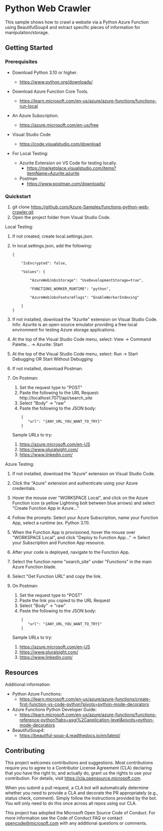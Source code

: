 # Python Web Crawler
This sample shows how to crawl a website via a Python Azure Function using BeautifulSoup4 and extract specific pieces of information for manipulation/storage.

## Getting Started

### Prerequisites
- Download Python 3.10 or higher.
    - https://www.python.org/downloads/
- Download Azure Function Core Tools.
    - https://learn.microsoft.com/en-us/azure/azure-functions/functions-run-local
- An Azure Subscription.
    - https://azure.microsoft.com/en-us/free
- Visual Studio Code
    - https://code.visualstudio.com/download

- For Local Testing:
    - Azurite Extension on VS Code for testing locally.
        - https://marketplace.visualstudio.com/items?itemName=Azurite.azurite
    - Postman
        - https://www.postman.com/downloads/


### Quickstart
1. git clone https://github.com/Azure-Samples/functions-python-web-crawler.git
2. Open the project folder from Visual Studio Code.

Local Testing:
1. If not created, create local.settings.json.
2. In local.settings.json, add the following:
    
    ```
    {

        "IsEncrypted": false,
        
        "Values": {  
        
            "AzureWebJobsStorage": "UseDevelopmentStorage=true",
        
            "FUNCTIONS_WORKER_RUNTIME": "python",
        
            "AzureWebJobsFeatureFlags": "EnableWorkerIndexing"
        
        }
    }
    ```

3. If not installed, download the "Azurite" extension on Visual Studio Code.
  Info: Azurite is an open-source emulator providing a free local environment for testing Azure storage applications.
4. At the top of the Visual Studio Code menu, select:
  View -> Command Palette... -> Azurite: Start
5. At the top of the Visual Studio Code menu, select:
    Run -> Start Debugging OR Start Without Debugging
6. If not installed, download Postman.
7. On Postman:
    1. Set the request type to "POST"
    2. Paste the following to the URL Request: http://localhost:7071/api/search_site
    3. Select "Body" -> "raw"
    4. Paste the following to the JSON body:

    ```    
        {
           "url": "{ANY_URL_YOU_WANT_TO_TRY}"
        }
    ```
    
    Sample URLs to try:
    1.  https://azure.microsoft.com/en-US
    2.  https://www.pluralsight.com/
    3.  https://www.linkedin.com/

Azure Testing:
1. If not installed, download the "Azure" extension on Visual Studio Code.
2. Click the "Azure" extension and authenticate using your Azure credentials.
3. Hover the mouse over "WORKSPACE Local", and click on the Azure Function icon (a yellow Lightning bolt between blue arrows) and select "Create Function App in Azure..."
4. Follow the prompts: Select your Azure Subscription, name your Function App, select a runtime (ex. Python 3.11).
5. When the Function App is provisioned, hover the mouse over "WORKSPACE Local", and click "Deploy to Function App..." -> Select your Subscription and Function App resource.
6. After your code is deployed, navigate to the Function App.
7. Select the function name "search_site" under "Functions" in the main Azure Function blade.
8. Select "Get Function URL" and copy the link.
9. On Postman:
    1. Set the request type to "POST"
    2. Paste the link you copied to the URL Request
    3. Select "Body" -> "raw"
    4. Paste the following to the JSON body:
        
    ```
        {
           "url": "{ANY_URL_YOU_WANT_TO_TRY}"
        }
    ```

    Sample URLs to try:
    1.  https://azure.microsoft.com/en-US
    2.  https://www.pluralsight.com/
    3.  https://www.linkedin.com/


## Resources

Additional information:

- Python Azure Functions:
    - https://learn.microsoft.com/en-us/azure/azure-functions/create-first-function-vs-code-python?pivots=python-mode-decorators
- Azure Functions Python Developer Guide:
    - https://learn.microsoft.com/en-us/azure/azure-functions/functions-reference-python?tabs=asgi%2Capplication-level&pivots=python-mode-decorators
- BeautifulSoup4:
    - https://beautiful-soup-4.readthedocs.io/en/latest/

## Contributing
This project welcomes contributions and suggestions. Most contributions require you to agree to a Contributor License Agreement (CLA) declaring that you have the right to, and actually do, grant us the rights to use your contribution. For details, visit https://cla.opensource.microsoft.com.

When you submit a pull request, a CLA bot will automatically determine whether you need to provide a CLA and decorate the PR appropriately (e.g., status check, comment). Simply follow the instructions provided by the bot. You will only need to do this once across all repos using our CLA.

This project has adopted the Microsoft Open Source Code of Conduct. For more information see the Code of Conduct FAQ or contact opencode@microsoft.com with any additional questions or comments.